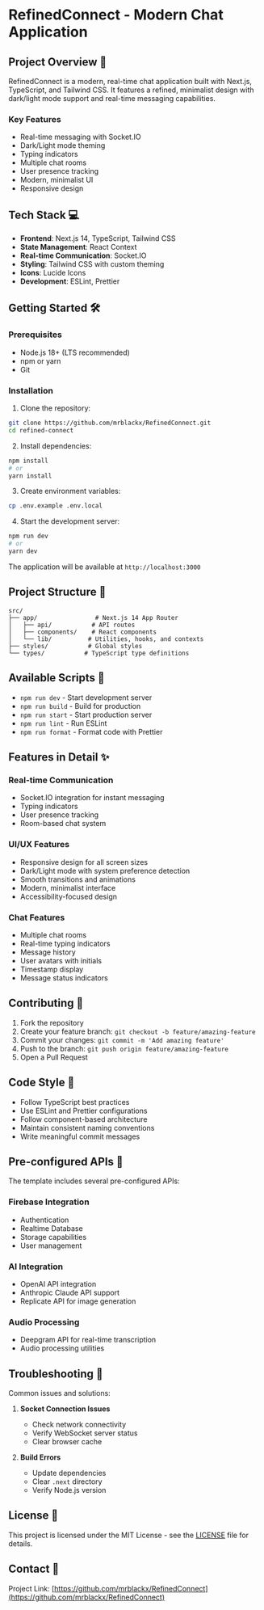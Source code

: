 # RefinedConnect - Modern Chat Application

## Project Overview 🚀
RefinedConnect is a modern, real-time chat application built with Next.js, TypeScript, and Tailwind CSS. It features a refined, minimalist design with dark/light mode support and real-time messaging capabilities.

### Key Features
- Real-time messaging with Socket.IO
- Dark/Light mode theming
- Typing indicators
- Multiple chat rooms
- User presence tracking
- Modern, minimalist UI
- Responsive design

## Tech Stack 💻
- **Frontend**: Next.js 14, TypeScript, Tailwind CSS
- **State Management**: React Context
- **Real-time Communication**: Socket.IO
- **Styling**: Tailwind CSS with custom theming
- **Icons**: Lucide Icons
- **Development**: ESLint, Prettier

## Getting Started 🛠️

### Prerequisites
- Node.js 18+ (LTS recommended)
- npm or yarn
- Git

### Installation

1. Clone the repository:
```bash
git clone https://github.com/mrblackx/RefinedConnect.git
cd refined-connect
```

2. Install dependencies:
```bash
npm install
# or
yarn install
```

3. Create environment variables:
```bash
cp .env.example .env.local
```

4. Start the development server:
```bash
npm run dev
# or
yarn dev
```

The application will be available at `http://localhost:3000`

## Project Structure 📁
```
src/
├── app/                # Next.js 14 App Router
│   ├── api/           # API routes
│   ├── components/    # React components
│   └── lib/          # Utilities, hooks, and contexts
├── styles/           # Global styles
└── types/           # TypeScript type definitions
```

## Available Scripts 📝
- `npm run dev` - Start development server
- `npm run build` - Build for production
- `npm run start` - Start production server
- `npm run lint` - Run ESLint
- `npm run format` - Format code with Prettier

## Features in Detail ✨

### Real-time Communication
- Socket.IO integration for instant messaging
- Typing indicators
- User presence tracking
- Room-based chat system

### UI/UX Features
- Responsive design for all screen sizes
- Dark/Light mode with system preference detection
- Smooth transitions and animations
- Modern, minimalist interface
- Accessibility-focused design

### Chat Features
- Multiple chat rooms
- Real-time typing indicators
- Message history
- User avatars with initials
- Timestamp display
- Message status indicators

## Contributing 🤝
1. Fork the repository
2. Create your feature branch: `git checkout -b feature/amazing-feature`
3. Commit your changes: `git commit -m 'Add amazing feature'`
4. Push to the branch: `git push origin feature/amazing-feature`
5. Open a Pull Request

## Code Style 🎨
- Follow TypeScript best practices
- Use ESLint and Prettier configurations
- Follow component-based architecture
- Maintain consistent naming conventions
- Write meaningful commit messages

## Pre-configured APIs 🔌
The template includes several pre-configured APIs:

### Firebase Integration
- Authentication
- Realtime Database
- Storage capabilities
- User management

### AI Integration
- OpenAI API integration
- Anthropic Claude API support
- Replicate API for image generation

### Audio Processing
- Deepgram API for real-time transcription
- Audio processing utilities

## Troubleshooting 🔧
Common issues and solutions:

1. **Socket Connection Issues**
   - Check network connectivity
   - Verify WebSocket server status
   - Clear browser cache

2. **Build Errors**
   - Update dependencies
   - Clear `.next` directory
   - Verify Node.js version

## License 📄
This project is licensed under the MIT License - see the [LICENSE](LICENSE) file for details.

## Contact 📧
Project Link: [https://github.com/mrblackx/RefinedConnect](https://github.com/mrblackx/RefinedConnect)
